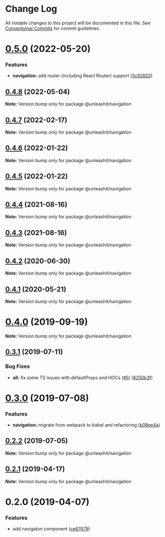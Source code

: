 # Change Log

All notable changes to this project will be documented in this file.
See [Conventional Commits](https://conventionalcommits.org) for commit guidelines.

# [0.5.0](https://github.com/unleashit/npm-library/compare/@unleashit/navigation@0.4.8...@unleashit/navigation@0.5.0) (2022-05-20)


### Features

* **navigation:** add router (including React Router) support ([3c62820](https://github.com/unleashit/npm-library/commit/3c62820eed3e8d0b7f837f933d0502bc3ab30ac3))





## [0.4.8](https://github.com/unleashit/npm-library/compare/@unleashit/navigation@0.4.7...@unleashit/navigation@0.4.8) (2022-05-04)

**Note:** Version bump only for package @unleashit/navigation





## [0.4.7](https://github.com/unleashit/npm-library/compare/@unleashit/navigation@0.4.6...@unleashit/navigation@0.4.7) (2022-02-17)

**Note:** Version bump only for package @unleashit/navigation





## [0.4.6](https://github.com/unleashit/npm-library/compare/@unleashit/navigation@0.4.5...@unleashit/navigation@0.4.6) (2022-01-22)

**Note:** Version bump only for package @unleashit/navigation





## [0.4.5](https://github.com/unleashit/npm-library/compare/@unleashit/navigation@0.4.4...@unleashit/navigation@0.4.5) (2022-01-22)

**Note:** Version bump only for package @unleashit/navigation





## [0.4.4](https://github.com/unleashit/npm-library/compare/@unleashit/navigation@0.4.3...@unleashit/navigation@0.4.4) (2021-08-16)

**Note:** Version bump only for package @unleashit/navigation





## [0.4.3](https://github.com/unleashit/npm-library/compare/@unleashit/navigation@0.4.2...@unleashit/navigation@0.4.3) (2021-08-16)

**Note:** Version bump only for package @unleashit/navigation





## [0.4.2](https://github.com/unleashit/npm-library/compare/@unleashit/navigation@0.4.1...@unleashit/navigation@0.4.2) (2020-06-30)

**Note:** Version bump only for package @unleashit/navigation





## [0.4.1](https://github.com/unleashit/npm-library/compare/@unleashit/navigation@0.4.0...@unleashit/navigation@0.4.1) (2020-05-21)

**Note:** Version bump only for package @unleashit/navigation





# [0.4.0](https://github.com/unleashit/npm-library/compare/@unleashit/navigation@0.3.2...@unleashit/navigation@0.4.0) (2019-09-19)

**Note:** Version bump only for package @unleashit/navigation





## [0.3.1](https://github.com/unleashit/npm-library/compare/@unleashit/navigation@0.3.0...@unleashit/navigation@0.3.1) (2019-07-11)


### Bug Fixes

* **all:** fix some TS issues with defaultProps and HOCs ([#5](https://github.com/unleashit/npm-library/issues/5)) ([8250b3f](https://github.com/unleashit/npm-library/commit/8250b3f))





# [0.3.0](https://github.com/unleashit/npm-library/compare/@unleashit/navigation@0.2.2...@unleashit/navigation@0.3.0) (2019-07-08)


### Features

* **navigation:** migrate from webpack to babel and refactoring ([b08ee4a](https://github.com/unleashit/npm-library/commit/b08ee4a))





## [0.2.2](https://github.com/unleashit/npm-library/compare/@unleashit/navigation@0.2.1...@unleashit/navigation@0.2.2) (2019-07-05)

**Note:** Version bump only for package @unleashit/navigation





## [0.2.1](https://github.com/unleashit/npm-library/compare/@unleashit/navigation@0.2.0...@unleashit/navigation@0.2.1) (2019-04-17)

**Note:** Version bump only for package @unleashit/navigation





# 0.2.0 (2019-04-07)


### Features

* add navigaton component ([ce67679](https://github.com/unleashit/npm-library/commit/ce67679))
